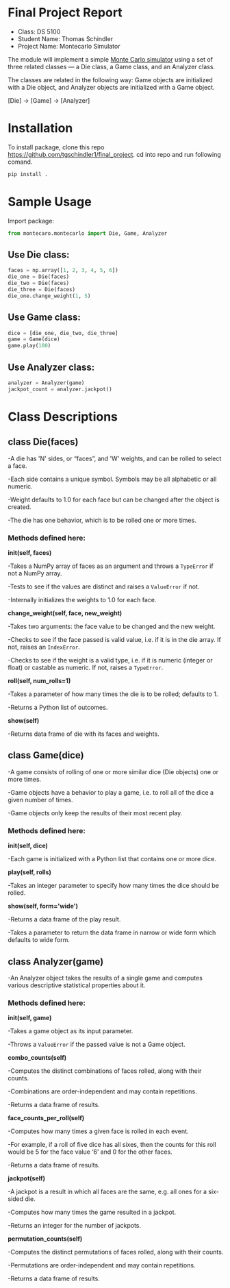  # Final Project Report

* Class: DS 5100
* Student Name: Thomas Schindler
* Project Name: Montecarlo Simulator

The module will implement a simple [Monte Carlo
simulator](https://en.wikipedia.org/wiki/Monte_Carlo_method) using a set
of three related classes — a Die class, a Game class, and an Analyzer
class.

The classes are related in the following way: Game objects are
initialized with a Die object, and Analyzer objects are initialized with
a Game object.

\[Die\] &rarr; \[Game\] &rarr; \[Analyzer\]

# Installation

To install package, clone this repo https://github.com/tgschindler1/final_project.
cd into repo and run following comand.

```bash
pip install .
```

# Sample Usage

Import package:
```python
from montecaro.montecarlo import Die, Game, Analyzer
```
## Use Die class:
```python
faces = np.array([1, 2, 3, 4, 5, 6])
die_one = Die(faces)
die_two = Die(faces)
die_three = Die(faces)
die_one.change_weight(1, 5)
```

## Use Game class:
```python
dice = [die_one, die_two, die_three]
game = Game(dice)
game.play(100)
```

## Use Analyzer class:
```python
analyzer = Analyzer(game)
jackpot_count = analyzer.jackpot()
```
# Class Descriptions

## class Die(faces)
   
   -A die has 'N' sides, or “faces”, and 'W' weights, and can be rolled
   to select a face.
   
   -Each side contains a unique symbol. Symbols may be all alphabetic or
   all numeric.
   
   -Weight defaults to 1.0 for each face but can be changed after the
   object is created.
   
   -The die has one behavior, which is to be rolled one or more times.
   
   ### Methods defined here:
   
   **__init__(self, faces)**
   
   -Takes a NumPy array of faces as an argument and throws a `TypeError` if
    not a NumPy array.
    
   -Tests to see if the values are distinct and raises a `ValueError` if not.
    
   -Internally initializes the weights to 1.0 for each face.
    
   
   **change_weight(self, face, new_weight)**
   
  -Takes two arguments: the face value to be changed and the new
  weight.
  
  -Checks to see if the face passed is valid value, i.e. if it is in
  the die array. If not, raises an `IndexError`.
  
  -Checks to see if the weight is a valid type, i.e. if it is numeric
  (integer or float) or castable as numeric. If not, raises a
  `TypeError`.
   
   **roll(self, num_rolls=1)**
   
  -Takes a parameter of how many times the die is to be rolled;
  defaults to 1.
  
  -Returns a Python list of outcomes.
   
   **show(self)**
   
  -Returns data frame of die with its faces and weights.

## class Game(dice)
   
   -A game consists of rolling of one or more similar dice (Die objects)
   one or more times.
   
   -Game objects have a behavior to play a game, i.e. to roll all of the
   dice a given number of times.
   
   -Game objects only keep the results of their most recent play.
   
   ### Methods defined here:
   
   **__init__(self, dice)**
   
 -Each game is initialized with a Python list that contains one or
 more dice.
   
   **play(self, rolls)**
   
 -Takes an integer parameter to specify how many times the dice should
 be rolled.
   
   **show(self, form='wide')**
   
 -Returns a data frame of the play result.
 
 -Takes a parameter to return the data frame in narrow or wide form
 which defaults to wide form.
       
## class Analyzer(game)
   
   -An Analyzer object takes the results of a single game and computes
   various descriptive statistical properties about it.
   
   ### Methods defined here:
   
**__init__(self, game)**

 -Takes a game object as its input parameter. 
 
 -Throws a `ValueError` if the passed value is not a Game object.

**combo_counts(self)**

 -Computes the distinct combinations of faces rolled, along with their
 counts.
 
 -Combinations are order-independent and may contain repetitions.
 
 -Returns a data frame of results.

**face_counts_per_roll(self)**

 -Computes how many times a given face is rolled in each event.
 
 -For example, if a roll of five dice has all sixes, then the
 counts for this roll would be $5$ for the face value ‘6’ and $0$
 for the other faces.
 
 -Returns a data frame of results.

**jackpot(self)**

 -A jackpot is a result in which all faces are the same, e.g. all ones
 for a six-sided die.
 
 -Computes how many times the game resulted in a jackpot.
 
 -Returns an integer for the number of jackpots.

**permutation_counts(self)**

 -Computes the distinct permutations of faces rolled, along with their
 counts.
 
 -Permutations are order-independent and may contain repetitions.
 
 -Returns a data frame of results.
